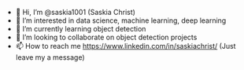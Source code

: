 - 👋 Hi, I’m @saskia1001 (Saskia Christ)
- 👀 I’m interested in data science, machine learning, deep learning
- 🌱 I’m currently learning object detection
- 💞️ I’m looking to collaborate on object detection projects
- 📫 How to reach me https://www.linkedin.com/in/saskiachrist/ (Just leave my a message)

<!---
saskia1001/saskia1001 is a ✨ special ✨ repository because its `README.md` (this file) appears on your GitHub profile.
You can click the Preview link to take a look at your changes.
--->
